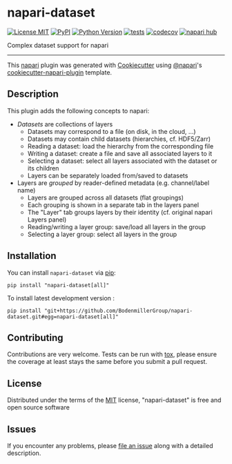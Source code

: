 # napari-dataset

[![License MIT](https://img.shields.io/pypi/l/napari-dataset.svg?color=green)](https://github.com/BodenmillerGroup/napari-dataset/raw/main/LICENSE)
[![PyPI](https://img.shields.io/pypi/v/napari-dataset.svg?color=green)](https://pypi.org/project/napari-dataset)
[![Python Version](https://img.shields.io/pypi/pyversions/napari-dataset.svg?color=green)](https://python.org)
[![tests](https://github.com/BodenmillerGroup/napari-dataset/workflows/tests/badge.svg)](https://github.com/BodenmillerGroup/napari-dataset/actions)
[![codecov](https://codecov.io/gh/BodenmillerGroup/napari-dataset/branch/main/graph/badge.svg)](https://codecov.io/gh/BodenmillerGroup/napari-dataset)
[![napari hub](https://img.shields.io/endpoint?url=https://api.napari-hub.org/shields/napari-dataset)](https://napari-hub.org/plugins/napari-dataset)

Complex dataset support for napari

----------------------------------

This [napari] plugin was generated with [Cookiecutter] using [@napari]'s [cookiecutter-napari-plugin] template.


## Description

This plugin adds the following concepts to napari:

- *Datasets* are collections of layers
  - Datasets may correspond to a file (on disk, in the cloud, ...)
  - Datasets may contain child datasets (hierarchies, cf. HDF5/Zarr)
  - Reading a dataset: load the hierarchy from the corresponding file
  - Writing a dataset: create a file and save all associated layers to it
  - Selecting a dataset: select all layers associated with the dataset or its children
  - Layers can be separately loaded from/saved to datasets
- Layers are *grouped* by reader-defined metadata (e.g. channel/label name)
  - Layers are grouped across all datasets (flat groupings)
  - Each grouping is shown in a separate tab in the layers panel
  - The "Layer" tab groups layers by their identity (cf. original napari Layers panel)
  - Reading/writing a layer group: save/load all layers in the group
  - Selecting a layer group: select all layers in the group


## Installation

You can install `napari-dataset` via [pip]:

    pip install "napari-dataset[all]"

To install latest development version :

    pip install "git+https://github.com/BodenmillerGroup/napari-dataset.git#egg=napari-dataset[all]"

## Contributing

Contributions are very welcome. Tests can be run with [tox], please ensure
the coverage at least stays the same before you submit a pull request.


## License

Distributed under the terms of the [MIT] license,
"napari-dataset" is free and open source software


## Issues

If you encounter any problems, please [file an issue] along with a detailed description.

[napari]: https://github.com/napari/napari
[Cookiecutter]: https://github.com/audreyr/cookiecutter
[@napari]: https://github.com/napari
[MIT]: http://opensource.org/licenses/MIT
[BSD-3]: http://opensource.org/licenses/BSD-3-Clause
[GNU GPL v3.0]: http://www.gnu.org/licenses/gpl-3.0.txt
[GNU LGPL v3.0]: http://www.gnu.org/licenses/lgpl-3.0.txt
[Apache Software License 2.0]: http://www.apache.org/licenses/LICENSE-2.0
[Mozilla Public License 2.0]: https://www.mozilla.org/media/MPL/2.0/index.txt
[cookiecutter-napari-plugin]: https://github.com/napari/cookiecutter-napari-plugin

[file an issue]: https://github.com/BodenmillerGroup/napari-dataset/issues

[napari]: https://github.com/napari/napari
[tox]: https://tox.readthedocs.io/en/latest/
[pip]: https://pypi.org/project/pip/
[PyPI]: https://pypi.org/

